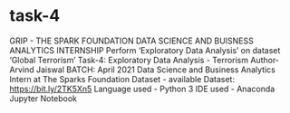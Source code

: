 # task-4

GRIP - THE SPARK FOUNDATION
DATA SCIENCE AND BUISNESS ANALYTICS INTERNSHIP
Perform ‘Exploratory Data Analysis’ on dataset ‘Global Terrorism’
Task-4: Exploratory Data Analysis - Terrorism
Author- Arvind Jaiswal
BATCH: April 2021
Data Science and Business Analytics Intern at The Sparks Foundation
Dataset - available Dataset: https://bit.ly/2TK5Xn5
Language used - Python 3
IDE used - Anaconda Jupyter Notebook
